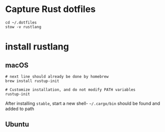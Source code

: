Capture Rust dotfiles
=====================


```
cd ~/.dotfiles
stow -v rustlang
```

install rustlang
=====================

macOS
-----

```
# next line should already be done by homebrew
brew install rustup-init

# Customize installation, and do not modify PATH variables
rustup-init
```

After installing `stable`, start a new shell- `~/.cargo/bin` should be found and added to path


Ubuntu
------
